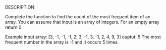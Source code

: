 DESCRIPTION:

Complete the function to find the count of the most frequent item of an array. You can assume that input is an array of integers. For an empty array return 0

Example
input array: [3, -1, -1, -1, 2, 3, -1, 3, -1, 2, 4, 9, 3]
ouptut: 5 
The most frequent number in the array is -1 and it occurs 5 times.